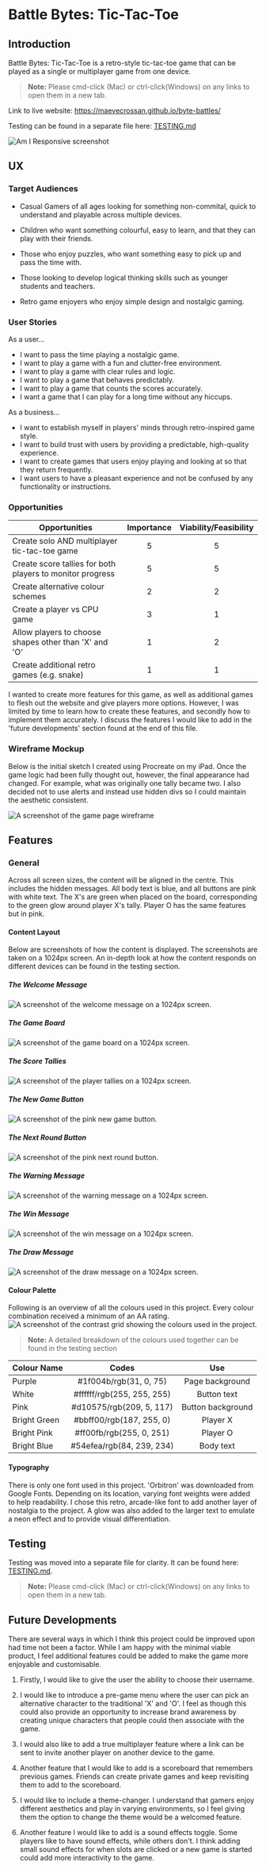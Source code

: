 
# **Battle Bytes: Tic-Tac-Toe**

## **Introduction**

Battle Bytes: Tic-Tac-Toe is a retro-style tic-tac-toe game that can be played as a single or multiplayer game from one device.

> **Note:** Please cmd-click (Mac) or ctrl-click(Windows) on any links to open them in a new tab.

Link to live website: 
https://maevecrossan.github.io/byte-battles/

Testing can be found in a separate file here: 
[TESTING.md](TESTING.md)

![Am I Responsive screenshot](docs/am-i-responsive-2.png)

## UX
### Target Audiences

* Casual Gamers of all ages looking for something non-commital, quick to understand and playable across multiple devices.

* Children who want something colourful, easy to learn, and that they can play with their friends.

* Those who enjoy puzzles, who want something easy to pick up and pass the time with. 

* Those looking to develop logical thinking skills such as younger students and teachers.

* Retro game enjoyers who enjoy simple design and nostalgic gaming.

### User Stories

As a user...
* I want to pass the time playing a nostalgic game.
* I want to play a game with a fun and clutter-free environment.
* I want to play a game with clear rules and logic.
* I want to play a game that behaves predictably.
* I want to play a game that counts the scores accurately.
* I want a game that I can play for a long time without any hiccups.

As a business...
* I want to establish myself in players' minds through retro-inspired game style.
* I want to build trust with users by providing a predictable, high-quality experience.
* I want to create games that users enjoy playing and looking at so that they return frequently.
* I want users to have a pleasant experience and not be confused by any functionality or instructions.

### Opportunities

| Opportunities | Importance | Viability/Feasibility |
|-----|:-----:|:-----:|
| Create solo AND multiplayer tic-tac-toe game | 5 | 5 |
| Create score tallies for both players to monitor progress | 5 | 5 |
| Create alternative colour schemes | 2 | 2 |
| Create a player vs CPU game | 3 | 1 |
| Allow players to choose shapes other than 'X' and 'O' | 1 | 2 |
| Create additional retro games (e.g. snake) | 1 | 1 |

I wanted to create more features for this game, as well as additional games to flesh out the website and give players more options. However, I was limited by time to learn how to create these features, and secondly how to implement them accurately.
I discuss the features I would like to add in the 'future developments' section found at the end of this file.

### Wireframe Mockup
Below is the initial sketch I created using Procreate on my iPad. Once the game logic had been fully thought out, however, the final appearance had changed.
For example, what was originally one tally became two. I also decided not to use alerts and instead use hidden divs so I could maintain the aesthetic consistent. 

![A screenshot of the game page wireframe](docs/rough-mockup-1.png)

## Features

### General

Across all screen sizes, the content will be aligned in the centre. This includes the hidden messages.
All body text is blue, and all buttons are pink with white text. The X's are green when placed on the board, corresponding to the green glow around player X's tally. Player O has the same features but in pink.

#### Content Layout

Below are screenshots of how the content is displayed. The screenshots are taken on a 1024px screen. An in-depth look at how the content responds on different devices can be found in the testing section.

##### The Welcome Message
![A screenshot of the welcome message on a 1024px screen.](docs/welcome-1024.jpg)

##### The Game Board
![A screenshot of the game board on a 1024px screen.](docs/board-1024.jpg)

##### The Score Tallies
![A screenshot of the player tallies on a 1024px screen.](docs/tallies-1024.jpg)

##### The New Game Button
![A screenshot of the pink new game button.](docs/new-game-button.jpg)

##### The Next Round Button
![A screenshot of the pink next round button.](docs/next-round-button.jpg)

##### The Warning Message
![A screenshot of the warning message on a 1024px screen.](docs/warning-1024.jpg)

##### The Win Message
![A screenshot of the win message on a 1024px screen.](docs/win-1024.jpg)

##### The Draw Message
![A screenshot of the draw message on a 1024px screen.](docs/draw-1024.jpg)

#### Colour Palette

Following is an overview of all the colours used in this project. Every colour combination received a minimum of an AA rating.
![A screenshot of the contrast grid showing the colours used in the project.](docs/contrast-grid-overview-1.png)

> **Note:** A detailed breakdown of the colours used together can be found in the testing section

| Colour Name | Codes | Use |
|-----|:-----:|:-----:|
| Purple | #1f004b/rgb(31, 0, 75) | Page background |
| White | #ffffff/rgb(255, 255, 255) | Button text |
| Pink | #d10575/rgb(209, 5, 117) | Button background |
| Bright Green | #bbff00/rgb(187, 255, 0) | Player X |
| Bright Pink | #ff00fb/rgb(255, 0, 251)| Player O |
| Bright Blue | #54efea/rgb(84, 239, 234) | Body text |

#### Typography

There is only one font used in this project. 'Orbitron' was downloaded from Google Fonts. Depending on its location, varying font weights were added to help readability. I chose this retro, arcade-like font to add another layer of nostalgia to the project.
A glow was also added to the larger text to emulate a neon effect and to provide visual differentiation. 

## Testing

Testing was moved into a separate file for clarity. It can be found here: [TESTING.md](TESTING.md).

> **Note:** Please cmd-click (Mac) or ctrl-click(Windows) on any links to open them in a new tab.

## Future Developments

There are several ways in which I think this project could be improved upon had time not been a factor. While I am happy with the minimal viable product, I feel additional features could be added to make the game more enjoyable and customisable. 

1. Firstly, I would like to give the user the ability to choose their username. 

2. I would like to introduce a pre-game menu where the user can pick an alternative character to the traditional 'X' and 'O'. I feel as though this could also provide an opportunity to increase brand awareness by creating unique characters that people could then associate with the game.

3. I would also like to add a true multiplayer feature where a link can be sent to invite another player on another device to the game.

4. Another feature that I would like to add is a scoreboard that remembers previous games. Friends can create private games and keep revisiting them to add to the scoreboard. 

5. I would like to include a theme-changer. I understand that gamers enjoy different aesthetics and play in varying environments, so I feel giving them the option to change the theme would be a welcomed feature.

6. Another feature I would like to add is a sound effects toggle. Some players like to have sound effects, while others don't. I think adding small sound effects for when slots are clicked or a new game is started could add more interactivity to the game.